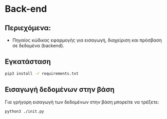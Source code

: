 # Back-end

## Περιεχόμενα:

- Πηγαίος κώδικας εφαρμογής για εισαγωγή, διαχείριση και
  πρόσβαση σε δεδομένα (backend).

## Εγκατάσταση
```sh
pip3 install -r requirements.txt
```
## Εισαγωγή δεδομένων στην βάση
Για γρήγορη εισαγωγή των δεδομένων στην βάση μπορείτε να τρέξετε:
```sh
python3 ./init.py
```
